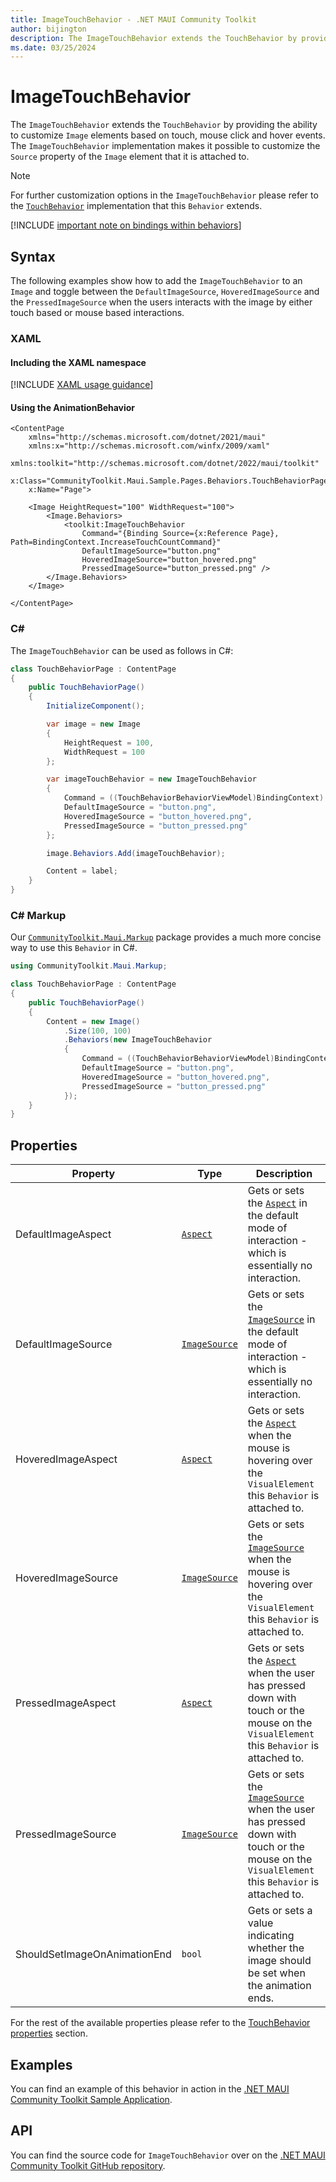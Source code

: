 ```yaml
---
title: ImageTouchBehavior - .NET MAUI Community Toolkit
author: bijington
description: The ImageTouchBehavior extends the TouchBehavior by providing the ability to customize Image elements based on touch, mouse click and hover events.
ms.date: 03/25/2024
---
```


# ImageTouchBehavior

The `ImageTouchBehavior` extends the `TouchBehavior` by providing the ability to customize `Image` elements based on touch, mouse click and hover events. The `ImageTouchBehavior` implementation makes it possible to customize the `Source` property of the `Image` element that it is attached to.

> [!NOTE]
> For further customization options in the `ImageTouchBehavior` please refer to the [`TouchBehavior`](./touch-behavior.md) implementation that this `Behavior` extends.

[!INCLUDE [important note on bindings within behaviors](../includes/behavior-bindings.md)]

## Syntax

The following examples show how to add the `ImageTouchBehavior` to an `Image` and toggle between the `DefaultImageSource`, `HoveredImageSource` and the `PressedImageSource` when the users interacts with the image by either touch based or mouse based interactions.

### XAML

#### Including the XAML namespace

[!INCLUDE [XAML usage guidance](../includes/xaml-usage.md)]

#### Using the AnimationBehavior

```xaml
<ContentPage 
    xmlns="http://schemas.microsoft.com/dotnet/2021/maui"
    xmlns:x="http://schemas.microsoft.com/winfx/2009/xaml"
    xmlns:toolkit="http://schemas.microsoft.com/dotnet/2022/maui/toolkit"
    x:Class="CommunityToolkit.Maui.Sample.Pages.Behaviors.TouchBehaviorPage"
    x:Name="Page">

    <Image HeightRequest="100" WidthRequest="100">
        <Image.Behaviors>
            <toolkit:ImageTouchBehavior
                Command="{Binding Source={x:Reference Page}, Path=BindingContext.IncreaseTouchCountCommand}"
                DefaultImageSource="button.png"
                HoveredImageSource="button_hovered.png"
                PressedImageSource="button_pressed.png" />
        </Image.Behaviors>
    </Image>

</ContentPage>
```

### C#

The `ImageTouchBehavior` can be used as follows in C#:

```csharp
class TouchBehaviorPage : ContentPage
{
    public TouchBehaviorPage()
    {
        InitializeComponent();

        var image = new Image
        {
            HeightRequest = 100,
            WidthRequest = 100
        };

        var imageTouchBehavior = new ImageTouchBehavior
        {
            Command = ((TouchBehaviorBehaviorViewModel)BindingContext).IncreaseTouchCountCommand,
            DefaultImageSource = "button.png",
            HoveredImageSource = "button_hovered.png",
            PressedImageSource = "button_pressed.png"
        };

        image.Behaviors.Add(imageTouchBehavior);

        Content = label;
    }
}
```

### C# Markup

Our [`CommunityToolkit.Maui.Markup`](../markup/markup.md) package provides a much more concise way to use this `Behavior` in C#.

```csharp
using CommunityToolkit.Maui.Markup;

class TouchBehaviorPage : ContentPage
{
    public TouchBehaviorPage()
    {
        Content = new Image()
            .Size(100, 100)
            .Behaviors(new ImageTouchBehavior
            {
                Command = ((TouchBehaviorBehaviorViewModel)BindingContext).IncreaseTouchCountCommand,
                DefaultImageSource = "button.png",
                HoveredImageSource = "button_hovered.png",
                PressedImageSource = "button_pressed.png"
            });
    }
}
```

## Properties

|Property  |Type  |Description  |
|---------|---------|---------|
| DefaultImageAspect | [`Aspect`](xref:Microsoft.Maui.Aspect) | Gets or sets the [`Aspect`](xref:Microsoft.Maui.Aspect) in the default mode of interaction - which is essentially no interaction. |
| DefaultImageSource | [`ImageSource`](xref:Microsoft.Maui.Controls.ImageSource) | Gets or sets the [`ImageSource`](xref:Microsoft.Maui.Controls.ImageSource) in the default mode of interaction - which is essentially no interaction. |
| HoveredImageAspect | [`Aspect`](xref:Microsoft.Maui.Aspect) | Gets or sets the [`Aspect`](xref:Microsoft.Maui.Aspect) when the mouse is hovering over the `VisualElement` this `Behavior` is attached to. |
| HoveredImageSource | [`ImageSource`](xref:Microsoft.Maui.Controls.ImageSource) | Gets or sets the [`ImageSource`](xref:Microsoft.Maui.Controls.ImageSource) when the mouse is hovering over the `VisualElement` this `Behavior` is attached to. |
| PressedImageAspect | [`Aspect`](xref:Microsoft.Maui.Aspect) | Gets or sets the [`Aspect`](xref:Microsoft.Maui.Aspect) when the user has pressed down with touch or the mouse on the `VisualElement` this `Behavior` is attached to. |
| PressedImageSource | [`ImageSource`](xref:Microsoft.Maui.Controls.ImageSource) | Gets or sets the [`ImageSource`](xref:Microsoft.Maui.Controls.ImageSource) when the user has pressed down with touch or the mouse on the `VisualElement` this `Behavior` is attached to. |
| ShouldSetImageOnAnimationEnd | `bool` | Gets or sets a value indicating whether the image should be set when the animation ends. |

For the rest of the available properties please refer to the [TouchBehavior properties](./touch-behavior.md#properties) section.

## Examples

You can find an example of this behavior in action in the [.NET MAUI Community Toolkit Sample Application](https://github.com/CommunityToolkit/Maui/blob/main/samples/CommunityToolkit.Maui.Sample/Pages/Behaviors/TouchBehaviorPage.xaml).

## API

You can find the source code for `ImageTouchBehavior` over on the [.NET MAUI Community Toolkit GitHub repository](https://github.com/CommunityToolkit/Maui/blob/main/src/CommunityToolkit.Maui/Behaviors/ImageTouchBehavior.shared.cs).
